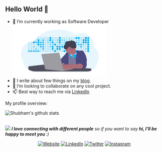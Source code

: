 ## Hello World :raised_hands:

- 🔭 I’m currently working as Software Developer  <img src="./undraw_developer.png" width="300">
- 📝 I write about few things on my [blog](https://whoami-shubham.github.io).
- 👯 I’m looking to collaborate on any cool project.
- 📫 Best way to reach me via [LinkedIn](https://linkedin.com/in/whoamishubham)

<div><p>My profile overview: </p></div>

![Shubham's github stats](https://github-readme-stats.vercel.app/api?username=whoami-shubham&show_icons=true&title_color=405DE6&icon_color=FCAF45)
<br />
<br />

<img src="https://media.giphy.com/media/LnQjpWaON8nhr21vNW/giphy.gif" width="60"> <em><b>I love connecting with different people</b> so if you want to say <b>hi, I'll be happy to meet you </b> :)</em>
<p align="center">
<a href="https://whoamishubham.github.io/"><img alt="Website" src="https://img.shields.io/badge/Portfolio-whoamishubham.github.io-222222?style=flat-square&logo=google-chrome"></a>
<a href="https://www.linkedin.com/in/whoamishubham/"><img alt="LinkedIn" src="https://img.shields.io/badge/LinkedIn-Shubham%20Jha-0e76a8?style=flat-square&logo=linkedin"></a>
<a href="https://www.twitter.com/whoami_shubham/"><img alt="Twitter" src="https://img.shields.io/badge/Twitter-whoami__shubham-00acee?style=flat-square&logo=twitter"></a>
<a href="https://www.instagram.com/whoami_shubham/"><img alt="Instagram" src="https://img.shields.io/badge/Instagram-whoami__shubham-FCAF45?style=flat-square&logo=instagram"></a>
</p>
<!--
**whoami-shubham/whoami-shubham** is a ✨ _special_ ✨ repository because its `README.md` (this file) appears on your GitHub profile.

Here are some ideas to get you started:

- 🔭 I’m currently working on ...
- 🌱 I’m currently learning ...
- 👯 I’m looking to collaborate on ...
- 🤔 I’m looking for help with ...
- 💬 Ask me about ...
- 📫 How to reach me: ...
- 😄 Pronouns: ...
- ⚡ Fun fact: ...
-->
